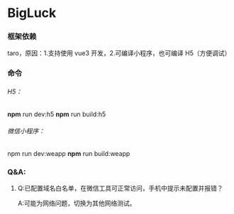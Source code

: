 # BigLuck

### 框架依赖

taro，原因：1.支持使用 vue3 开发，2.可编译小程序，也可编译 H5（方便调试）

### 命令

###### H5：

**npm** run dev:h5
**npm** run build:h5

###### 微信小程序：

npm run dev:weapp
**npm** run build:weapp

### Q&A:

1. Q:已配置域名白名单，在微信工具可正常访问，手机中提示未配置并报错？

   A:可能为网络问题，切换为其他网络测试。
